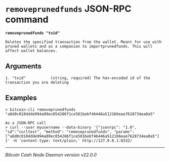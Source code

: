 `removeprunedfunds` JSON-RPC command
====================================

**`removeprunedfunds "txid"`**

```
Deletes the specified transaction from the wallet. Meant for use with pruned wallets and as a companion to importprunedfunds. This will affect wallet balances.
```

Arguments
---------

```
1. "txid"           (string, required) The hex-encoded id of the transaction you are deleting
```

Examples
--------

```
> bitcoin-cli removeprunedfunds "a8d0c0184dde994a09ec054286f1ce581bebf46446a512166eae7628734ea0a5"

As a JSON-RPC call
> curl --user myusername --data-binary '{"jsonrpc": "1.0", "id":"curltest", "method": "removeprunedfunds", "params": ["a8d0c0184dde994a09ec054286f1ce581bebf46446a512166eae7628734ea0a5"] }' -H 'content-type: text/plain;' http://127.0.0.1:8332/
```

***

*Bitcoin Cash Node Daemon version v22.0.0*
